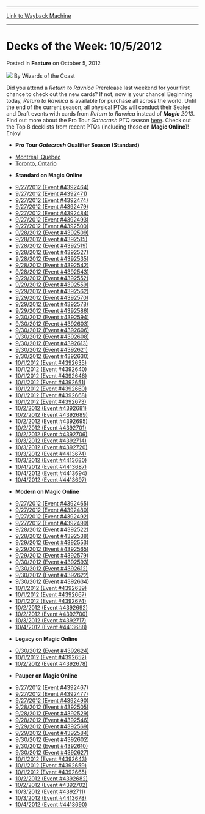 
---
[Link to Wayback Machine](https://web.archive.org/web/20220122172926/https://magic.wizards.com/en/articles/archive/feature/decks-week-1052012-2012-10-05)

[_metadata_:author]:- "Wizards of the Coast"
[_metadata_:description]:- "Did you attend a Return to Ravnica Prerelease last weekend for your first chance to check out the new cards? If not, now is your chance! Beginning today, Return to Ravnica is available for purchase all across the world. Until the end of the current season, all physical PTQs will conduct their Sealed and Draft events with cards from Return to Ravnica instead of Magic 2013. Find"
[_metadata_:generator]:- "Drupal 7 (http://drupal.org)"
[_metadata_:node]:- "596356"
[_metadata_:publish_date]:- "2012-10-05"
[_metadata_:source]:- "div-main-content"
[_metadata_:title]:- "Decks of the Week: 10/5/2012"
[_metadata_:wayback_capture_timestamp]:- "2022-01-22 17:29:26"
[_metadata_:wayback_raw_url]:- "https://web.archive.org/web/20220122172926id_/https://magic.wizards.com/en/articles/archive/feature/decks-week-1052012-2012-10-05"
[_metadata_:wayback_url]:- "https://magic.wizards.com/en/articles/archive/feature/decks-week-1052012-2012-10-05"
---


Decks of the Week: 10/5/2012
============================



 Posted in **Feature**
 on October 5, 2012 






![](https://media.magic.wizards.com/styles/auth_small/public/images/person/wizards_author.jpg)
By Wizards of the Coast












Did you attend a *Return to Ravnica* Prerelease last weekend for your first chance to check out the new cards? If not, now is your chance! Beginning today, *Return to Ravnica* is available for purchase all across the world. Until the end of the current season, all physical PTQs will conduct their Sealed and Draft events with cards from *Return to Ravnica* instead of ***Magic** 2013*. Find out more about the Pro Tour *Gatecrash* PTQ season [here](http://www.wizards.com/magic/tcg/events.aspx?x=mtgcom/protour/gatecrash13-qualifiers). Check out the Top 8 decklists from recent PTQs (including those on **Magic Online**)! Enjoy! 

* **Pro Tour *Gatecrash* Qualifier Season (Standard)**
+ [Montréal, Quebec](/en/articles/archive/event-coverage/pro-tour-gatecrash-qualifier-season-top-8-standard-decklists-2013--3)
+ [Toronto, Ontario](/en/articles/archive/event-coverage/pro-tour-gatecrash-qualifier-season-top-8-standard-decklists-2013--5)
* **Standard on Magic Online**
+ [9/27/2012 (Event #4392464)](http://archive.wizards.com/Magic/Digital/MagicOnlineTourn.aspx?x=mtg/digital/magiconline/tourn/4392464)
+ [9/27/2012 (Event #4392471)](http://archive.wizards.com/Magic/Digital/MagicOnlineTourn.aspx?x=mtg/digital/magiconline/tourn/4392471)
+ [9/27/2012 (Event #4392474)](http://archive.wizards.com/Magic/Digital/MagicOnlineTourn.aspx?x=mtg/digital/magiconline/tourn/4392474)
+ [9/27/2012 (Event #4392479)](http://archive.wizards.com/Magic/Digital/MagicOnlineTourn.aspx?x=mtg/digital/magiconline/tourn/4392479)
+ [9/27/2012 (Event #4392484)](http://archive.wizards.com/Magic/Digital/MagicOnlineTourn.aspx?x=mtg/digital/magiconline/tourn/4392484)
+ [9/27/2012 (Event #4392493)](http://archive.wizards.com/Magic/Digital/MagicOnlineTourn.aspx?x=mtg/digital/magiconline/tourn/4392493)
+ [9/27/2012 (Event #4392500)](http://archive.wizards.com/Magic/Digital/MagicOnlineTourn.aspx?x=mtg/digital/magiconline/tourn/4392500)
+ [9/28/2012 (Event #4392509)](http://archive.wizards.com/Magic/Digital/MagicOnlineTourn.aspx?x=mtg/digital/magiconline/tourn/4392509)
+ [9/28/2012 (Event #4392515)](http://archive.wizards.com/Magic/Digital/MagicOnlineTourn.aspx?x=mtg/digital/magiconline/tourn/4392515)
+ [9/28/2012 (Event #4392519)](http://archive.wizards.com/Magic/Digital/MagicOnlineTourn.aspx?x=mtg/digital/magiconline/tourn/4392519)
+ [9/28/2012 (Event #4392527)](http://archive.wizards.com/Magic/Digital/MagicOnlineTourn.aspx?x=mtg/digital/magiconline/tourn/4392527)
+ [9/28/2012 (Event #4392535)](http://archive.wizards.com/Magic/Digital/MagicOnlineTourn.aspx?x=mtg/digital/magiconline/tourn/4392535)
+ [9/28/2012 (Event #4392542)](http://archive.wizards.com/Magic/Digital/MagicOnlineTourn.aspx?x=mtg/digital/magiconline/tourn/4392542)
+ [9/28/2012 (Event #4392543)](http://archive.wizards.com/Magic/Digital/MagicOnlineTourn.aspx?x=mtg/digital/magiconline/tourn/4392543)
+ [9/29/2012 (Event #4392552)](http://archive.wizards.com/Magic/Digital/MagicOnlineTourn.aspx?x=mtg/digital/magiconline/tourn/4392552)
+ [9/29/2012 (Event #4392559)](http://archive.wizards.com/Magic/Digital/MagicOnlineTourn.aspx?x=mtg/digital/magiconline/tourn/4392559)
+ [9/29/2012 (Event #4392562)](http://archive.wizards.com/Magic/Digital/MagicOnlineTourn.aspx?x=mtg/digital/magiconline/tourn/4392562)
+ [9/29/2012 (Event #4392570)](http://archive.wizards.com/Magic/Digital/MagicOnlineTourn.aspx?x=mtg/digital/magiconline/tourn/4392570)
+ [9/29/2012 (Event #4392578)](http://archive.wizards.com/Magic/Digital/MagicOnlineTourn.aspx?x=mtg/digital/magiconline/tourn/4392578)
+ [9/29/2012 (Event #4392586)](http://archive.wizards.com/Magic/Digital/MagicOnlineTourn.aspx?x=mtg/digital/magiconline/tourn/4392586)
+ [9/30/2012 (Event #4392594)](http://archive.wizards.com/Magic/Digital/MagicOnlineTourn.aspx?x=mtg/digital/magiconline/tourn/4392594)
+ [9/30/2012 (Event #4392603)](http://archive.wizards.com/Magic/Digital/MagicOnlineTourn.aspx?x=mtg/digital/magiconline/tourn/4392603)
+ [9/30/2012 (Event #4392606)](http://archive.wizards.com/Magic/Digital/MagicOnlineTourn.aspx?x=mtg/digital/magiconline/tourn/4392606)
+ [9/30/2012 (Event #4392608)](http://archive.wizards.com/Magic/Digital/MagicOnlineTourn.aspx?x=mtg/digital/magiconline/tourn/4392608)
+ [9/30/2012 (Event #4392613)](http://archive.wizards.com/Magic/Digital/MagicOnlineTourn.aspx?x=mtg/digital/magiconline/tourn/4392613)
+ [9/30/2012 (Event #4392621)](http://archive.wizards.com/Magic/Digital/MagicOnlineTourn.aspx?x=mtg/digital/magiconline/tourn/4392621)
+ [9/30/2012 (Event #4392630)](http://archive.wizards.com/Magic/Digital/MagicOnlineTourn.aspx?x=mtg/digital/magiconline/tourn/4392630)
+ [10/1/2012 (Event #4392635)](http://archive.wizards.com/Magic/Digital/MagicOnlineTourn.aspx?x=mtg/digital/magiconline/tourn/4392635)
+ [10/1/2012 (Event #4392640)](http://archive.wizards.com/Magic/Digital/MagicOnlineTourn.aspx?x=mtg/digital/magiconline/tourn/4392640)
+ [10/1/2012 (Event #4392646)](http://archive.wizards.com/Magic/Digital/MagicOnlineTourn.aspx?x=mtg/digital/magiconline/tourn/4392646)
+ [10/1/2012 (Event #4392651)](http://archive.wizards.com/Magic/Digital/MagicOnlineTourn.aspx?x=mtg/digital/magiconline/tourn/4392651)
+ [10/1/2012 (Event #4392660)](http://archive.wizards.com/Magic/Digital/MagicOnlineTourn.aspx?x=mtg/digital/magiconline/tourn/4392660)
+ [10/1/2012 (Event #4392668)](http://archive.wizards.com/Magic/Digital/MagicOnlineTourn.aspx?x=mtg/digital/magiconline/tourn/4392668)
+ [10/1/2012 (Event #4392673)](http://archive.wizards.com/Magic/Digital/MagicOnlineTourn.aspx?x=mtg/digital/magiconline/tourn/4392673)
+ [10/2/2012 (Event #4392681)](http://archive.wizards.com/Magic/Digital/MagicOnlineTourn.aspx?x=mtg/digital/magiconline/tourn/4392681)
+ [10/2/2012 (Event #4392689)](http://archive.wizards.com/Magic/Digital/MagicOnlineTourn.aspx?x=mtg/digital/magiconline/tourn/4392689)
+ [10/2/2012 (Event #4392695)](http://archive.wizards.com/Magic/Digital/MagicOnlineTourn.aspx?x=mtg/digital/magiconline/tourn/4392695)
+ [10/2/2012 (Event #4392701)](http://archive.wizards.com/Magic/Digital/MagicOnlineTourn.aspx?x=mtg/digital/magiconline/tourn/4392701)
+ [10/2/2012 (Event #4392706)](http://archive.wizards.com/Magic/Digital/MagicOnlineTourn.aspx?x=mtg/digital/magiconline/tourn/4392706)
+ [10/3/2012 (Event #4392714)](http://archive.wizards.com/Magic/Digital/MagicOnlineTourn.aspx?x=mtg/digital/magiconline/tourn/4392714)
+ [10/3/2012 (Event #4392720)](http://archive.wizards.com/Magic/Digital/MagicOnlineTourn.aspx?x=mtg/digital/magiconline/tourn/4392720)
+ [10/3/2012 (Event #4413674)](http://archive.wizards.com/Magic/Digital/MagicOnlineTourn.aspx?x=mtg/digital/magiconline/tourn/4413674)
+ [10/3/2012 (Event #4413680)](http://archive.wizards.com/Magic/Digital/MagicOnlineTourn.aspx?x=mtg/digital/magiconline/tourn/4413680)
+ [10/4/2012 (Event #4413687)](http://archive.wizards.com/Magic/Digital/MagicOnlineTourn.aspx?x=mtg/digital/magiconline/tourn/4413687)
+ [10/4/2012 (Event #4413694)](http://archive.wizards.com/Magic/Digital/MagicOnlineTourn.aspx?x=mtg/digital/magiconline/tourn/4413694)
+ [10/4/2012 (Event #4413697)](http://archive.wizards.com/Magic/Digital/MagicOnlineTourn.aspx?x=mtg/digital/magiconline/tourn/4413697)
* **Modern on Magic Online**
+ [9/27/2012 (Event #4392465)](http://archive.wizards.com/Magic/Digital/MagicOnlineTourn.aspx?x=mtg/digital/magiconline/tourn/4392465)
+ [9/27/2012 (Event #4392480)](http://archive.wizards.com/Magic/Digital/MagicOnlineTourn.aspx?x=mtg/digital/magiconline/tourn/4392480)
+ [9/27/2012 (Event #4392492)](http://archive.wizards.com/Magic/Digital/MagicOnlineTourn.aspx?x=mtg/digital/magiconline/tourn/4392492)
+ [9/27/2012 (Event #4392499)](http://archive.wizards.com/Magic/Digital/MagicOnlineTourn.aspx?x=mtg/digital/magiconline/tourn/4392499)
+ [9/28/2012 (Event #4392522)](http://archive.wizards.com/Magic/Digital/MagicOnlineTourn.aspx?x=mtg/digital/magiconline/tourn/4392522)
+ [9/28/2012 (Event #4392538)](http://archive.wizards.com/Magic/Digital/MagicOnlineTourn.aspx?x=mtg/digital/magiconline/tourn/4392538)
+ [9/29/2012 (Event #4392553)](http://archive.wizards.com/Magic/Digital/MagicOnlineTourn.aspx?x=mtg/digital/magiconline/tourn/4392553)
+ [9/29/2012 (Event #4392565)](http://archive.wizards.com/Magic/Digital/MagicOnlineTourn.aspx?x=mtg/digital/magiconline/tourn/4392565)
+ [9/29/2012 (Event #4392579)](http://archive.wizards.com/Magic/Digital/MagicOnlineTourn.aspx?x=mtg/digital/magiconline/tourn/4392579)
+ [9/30/2012 (Event #4392593)](http://archive.wizards.com/Magic/Digital/MagicOnlineTourn.aspx?x=mtg/digital/magiconline/tourn/4392593)
+ [9/30/2012 (Event #4392612)](http://archive.wizards.com/Magic/Digital/MagicOnlineTourn.aspx?x=mtg/digital/magiconline/tourn/4392612)
+ [9/30/2012 (Event #4392622)](http://archive.wizards.com/Magic/Digital/MagicOnlineTourn.aspx?x=mtg/digital/magiconline/tourn/4392622)
+ [9/30/2012 (Event #4392634)](http://archive.wizards.com/Magic/Digital/MagicOnlineTourn.aspx?x=mtg/digital/magiconline/tourn/4392634)
+ [10/1/2012 (Event #4392639)](http://archive.wizards.com/Magic/Digital/MagicOnlineTourn.aspx?x=mtg/digital/magiconline/tourn/4392639)
+ [10/1/2012 (Event #4392667)](http://archive.wizards.com/Magic/Digital/MagicOnlineTourn.aspx?x=mtg/digital/magiconline/tourn/4392667)
+ [10/1/2012 (Event #4392674)](http://archive.wizards.com/Magic/Digital/MagicOnlineTourn.aspx?x=mtg/digital/magiconline/tourn/4392674)
+ [10/2/2012 (Event #4392692)](http://archive.wizards.com/Magic/Digital/MagicOnlineTourn.aspx?x=mtg/digital/magiconline/tourn/4392692)
+ [10/2/2012 (Event #4392700)](http://archive.wizards.com/Magic/Digital/MagicOnlineTourn.aspx?x=mtg/digital/magiconline/tourn/4392700)
+ [10/3/2012 (Event #4392717)](http://archive.wizards.com/Magic/Digital/MagicOnlineTourn.aspx?x=mtg/digital/magiconline/tourn/4392717)
+ [10/4/2012 (Event #4413688)](http://archive.wizards.com/Magic/Digital/MagicOnlineTourn.aspx?x=mtg/digital/magiconline/tourn/4413688)
* **Legacy on Magic Online**
+ [9/30/2012 (Event #4392624)](http://archive.wizards.com/Magic/Digital/MagicOnlineTourn.aspx?x=mtg/digital/magiconline/tourn/4392624)
+ [10/1/2012 (Event #4392652)](http://archive.wizards.com/Magic/Digital/MagicOnlineTourn.aspx?x=mtg/digital/magiconline/tourn/4392652)
+ [10/2/2012 (Event #4392678)](http://archive.wizards.com/Magic/Digital/MagicOnlineTourn.aspx?x=mtg/digital/magiconline/tourn/4392678)
* **Pauper on Magic Online**
+ [9/27/2012 (Event #4392467)](http://archive.wizards.com/Magic/Digital/MagicOnlineTourn.aspx?x=mtg/digital/magiconline/tourn/4392467)
+ [9/27/2012 (Event #4392477)](http://archive.wizards.com/Magic/Digital/MagicOnlineTourn.aspx?x=mtg/digital/magiconline/tourn/4392477)
+ [9/27/2012 (Event #4392490)](http://archive.wizards.com/Magic/Digital/MagicOnlineTourn.aspx?x=mtg/digital/magiconline/tourn/4392490)
+ [9/28/2012 (Event #4392505)](http://archive.wizards.com/Magic/Digital/MagicOnlineTourn.aspx?x=mtg/digital/magiconline/tourn/4392505)
+ [9/28/2012 (Event #4392529)](http://archive.wizards.com/Magic/Digital/MagicOnlineTourn.aspx?x=mtg/digital/magiconline/tourn/4392529)
+ [9/28/2012 (Event #4392546)](http://archive.wizards.com/Magic/Digital/MagicOnlineTourn.aspx?x=mtg/digital/magiconline/tourn/4392546)
+ [9/29/2012 (Event #4392569)](http://archive.wizards.com/Magic/Digital/MagicOnlineTourn.aspx?x=mtg/digital/magiconline/tourn/4392569)
+ [9/29/2012 (Event #4392584)](http://archive.wizards.com/Magic/Digital/MagicOnlineTourn.aspx?x=mtg/digital/magiconline/tourn/4392584)
+ [9/30/2012 (Event #4392602)](http://archive.wizards.com/Magic/Digital/MagicOnlineTourn.aspx?x=mtg/digital/magiconline/tourn/4392602)
+ [9/30/2012 (Event #4392610)](http://archive.wizards.com/Magic/Digital/MagicOnlineTourn.aspx?x=mtg/digital/magiconline/tourn/4392610)
+ [9/30/2012 (Event #4392627)](http://archive.wizards.com/Magic/Digital/MagicOnlineTourn.aspx?x=mtg/digital/magiconline/tourn/4392627)
+ [10/1/2012 (Event #4392643)](http://archive.wizards.com/Magic/Digital/MagicOnlineTourn.aspx?x=mtg/digital/magiconline/tourn/4392643)
+ [10/1/2012 (Event #4392659)](http://archive.wizards.com/Magic/Digital/MagicOnlineTourn.aspx?x=mtg/digital/magiconline/tourn/4392659)
+ [10/1/2012 (Event #4392665)](http://archive.wizards.com/Magic/Digital/MagicOnlineTourn.aspx?x=mtg/digital/magiconline/tourn/4392665)
+ [10/2/2012 (Event #4392682)](http://archive.wizards.com/Magic/Digital/MagicOnlineTourn.aspx?x=mtg/digital/magiconline/tourn/4392682)
+ [10/2/2012 (Event #4392702)](http://archive.wizards.com/Magic/Digital/MagicOnlineTourn.aspx?x=mtg/digital/magiconline/tourn/4392702)
+ [10/3/2012 (Event #4392711)](http://archive.wizards.com/Magic/Digital/MagicOnlineTourn.aspx?x=mtg/digital/magiconline/tourn/4392711)
+ [10/3/2012 (Event #4413678)](http://archive.wizards.com/Magic/Digital/MagicOnlineTourn.aspx?x=mtg/digital/magiconline/tourn/4413678)
+ [10/4/2012 (Event #4413690)](http://archive.wizards.com/Magic/Digital/MagicOnlineTourn.aspx?x=mtg/digital/magiconline/tourn/4413690)






